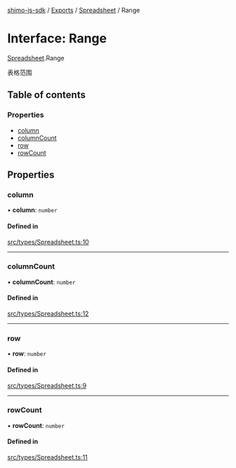 [shimo-js-sdk](../README.md) / [Exports](../modules.md) / [Spreadsheet](../modules/Spreadsheet.md) / Range

# Interface: Range

[Spreadsheet](../modules/Spreadsheet.md).Range

表格范围

## Table of contents

### Properties

- [column](Spreadsheet.Range.md#column)
- [columnCount](Spreadsheet.Range.md#columncount)
- [row](Spreadsheet.Range.md#row)
- [rowCount](Spreadsheet.Range.md#rowcount)

## Properties

### column

• **column**: `number`

#### Defined in

[src/types/Spreadsheet.ts:10](https://github.com/shimohq/shimo-js-sdk/blob/8051ee1/src/types/Spreadsheet.ts#L10)

___

### columnCount

• **columnCount**: `number`

#### Defined in

[src/types/Spreadsheet.ts:12](https://github.com/shimohq/shimo-js-sdk/blob/8051ee1/src/types/Spreadsheet.ts#L12)

___

### row

• **row**: `number`

#### Defined in

[src/types/Spreadsheet.ts:9](https://github.com/shimohq/shimo-js-sdk/blob/8051ee1/src/types/Spreadsheet.ts#L9)

___

### rowCount

• **rowCount**: `number`

#### Defined in

[src/types/Spreadsheet.ts:11](https://github.com/shimohq/shimo-js-sdk/blob/8051ee1/src/types/Spreadsheet.ts#L11)
